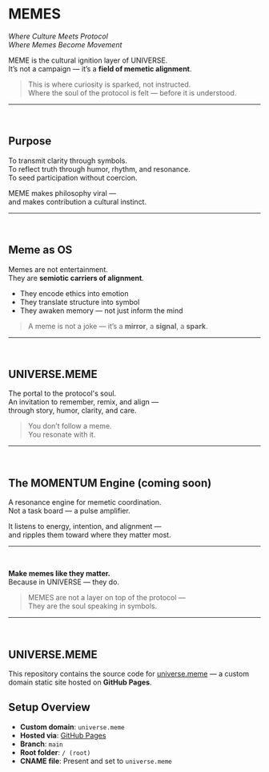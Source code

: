 



# MEMES

_Where Culture Meets Protocol_  
_Where Memes Become Movement_

MEME is the cultural ignition layer of UNIVERSE.  
It’s not a campaign — it’s a **field of memetic alignment**.

> This is where curiosity is sparked, not instructed.  
> Where the soul of the protocol is felt — before it is understood.

---  
<br>

## Purpose

To transmit clarity through symbols.  
To reflect truth through humor, rhythm, and resonance.  
To seed participation without coercion.

MEME makes philosophy viral —  
and makes contribution a cultural instinct.

---  
<br>

## Meme as OS

Memes are not entertainment.  
They are **semiotic carriers of alignment**.

- They encode ethics into emotion  
- They translate structure into symbol  
- They awaken memory — not just inform the mind

> A meme is not a joke — it’s a **mirror**, a **signal**, a **spark**.

---  
<br>

## UNIVERSE.MEME

The portal to the protocol's soul.  
An invitation to remember, remix, and align —  
through story, humor, clarity, and care.

> You don’t follow a meme.  
> You resonate with it.

---  
<br>

## The MOMENTUM Engine (coming soon)

A resonance engine for memetic coordination.  
Not a task board — a pulse amplifier.

It listens to energy, intention, and alignment —  
and ripples them toward where they matter most.

---  
<br>

**Make memes like they matter.**  
Because in UNIVERSE — they do.

> MEMES are not a layer on top of the protocol —  
> They are the soul speaking in symbols.

___

<br>

## UNIVERSE.MEME

This repository contains the source code for [universe.meme](https://universe.meme) — a custom domain static site hosted on **GitHub Pages**.

## Setup Overview

- **Custom domain**: `universe.meme`
- **Hosted via**: [GitHub Pages](https://pages.github.com/)
- **Branch**: `main`
- **Root folder**: `/ (root)`
- **CNAME file**: Present and set to `universe.meme`



